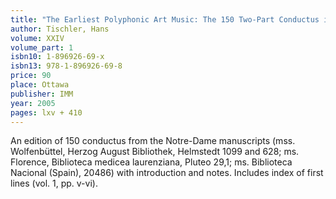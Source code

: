 ```yaml
---
title: "The Earliest Polyphonic Art Music: The 150 Two-Part Conductus in the Notre-Dame Manuscripts (Volume 1)"
author: Tischler, Hans
volume: XXIV
volume_part: 1
isbn10: 1-896926-69-x
isbn13: 978-1-896926-69-8
price: 90
place: Ottawa
publisher: IMM
year: 2005
pages: lxv + 410
---
```

An edition of 150 conductus from the Notre-Dame manuscripts (mss. Wolfenbüttel, Herzog August Bibliothek, Helmstedt 1099 and 628; ms. Florence, Biblioteca medicea laurenziana, Pluteo 29,1; ms. Biblioteca Nacional (Spain), 20486) with introduction and notes. Includes index of first lines (vol. 1, pp. v-vi).
